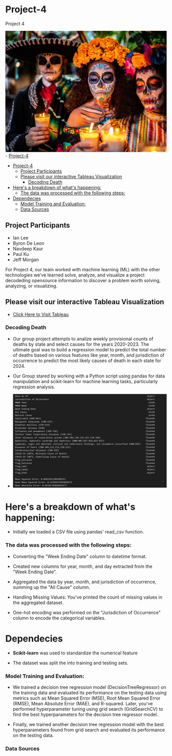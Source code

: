
# Project-4
Project 4

![output](dia-de-los-muertos-traditional.jpg)- [Project-4](#project-4)
- [Project-4](#project-4)
  - [Project Participants](#project-participants)
  - [Please visit our interactive Tableau Visualization](#please-visit-our-interactive-tableau-visualization)
    - [Decoding Death](#decoding-death)
- [Here's a breakdown of what's happening:](#heres-a-breakdown-of-whats-happening)
    - [The data was processed with the following steps:](#the-data-was-processed-with-the-following-steps)
- [Dependecies](#dependecies)
    - [Model Training and Evaluation:](#model-training-and-evaluation)
    - [Data Sources](#data-sources)




## Project Participants
 * Ian Lee
 * Byron De Leon
 * Navdeep Kaur
 * Paul Ku
 * Jeff Morgan

For Project 4, our team worked with machine learning (ML) with the other technologies we’ve learned solve, analyze, and visualize a project decodeding opensource information to discover a problem worth solving, analyzing, or visualizing.

## Please visit our interactive Tableau Visualization 
* [Click Here to Visit Tableau](https://public.tableau.com/app/profile/navdeep.kaur6193/viz/DecodingDeath/DecodingDeath)



###	Decoding Death

* Our group project attempts to analize weekly provisional counts of deaths by state and select causes for the years 2020-2023. The ultimate goal was to build a regression model to predict the total number of deaths based on various features like year, month, and jurisdiction of occurrence to predict the most likely causes of death in each state for 2024.

* Our Group stared by working with a Python script using pandas for data manipulation and scikit-learn for machine learning tasks, particularly regression analysis.
  
* ![output](image1.png)

# Here's a breakdown of what's happening:

*	Initially we loaded a CSV file using pandas' read_csv function.

### The data was processed with the following steps:

*	Converting  the "Week Ending Date" column to datetime format.
*	Created new columns for year, month, and day extracted from the "Week Ending Date".
*	Aggregated the data by year, month, and jurisdiction of occurrence, summing up the "All Cause" column.
*	Handling Missing Values: You've printed the count of missing values in the aggregated dataset.

*	One-hot encoding was performed on the "Jurisdiction of Occurrence" column to encode the categorical variables.


# Dependecies
*	**Scikit-learn** was used to standardize the numerical feature

*	The dataset was split the into training and testing sets.

###	Model Training and Evaluation:

*	We trained a decision tree regression model (DecisionTreeRegressor) on the training data and evaluated its performance on the testing data using metrics such as Mean Squared Error (MSE), Root Mean Squared Error (RMSE), Mean Absolute Error (MAE), and R-squared.
Later, you've performed hyperparameter tuning using grid search (GridSearchCV) to find the best hyperparameters for the decision tree regressor model.

* Finally, we trained another decision tree regression model with the best hyperparameters found from grid search and evaluated its performance on the testing data.

### Data Sources

